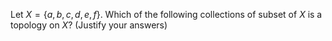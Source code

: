 Let $X=\{ a,b,c,d,e,f \}$. Which of the following collections of subset of $X$ is a topology on $X$? (Justify your answers)